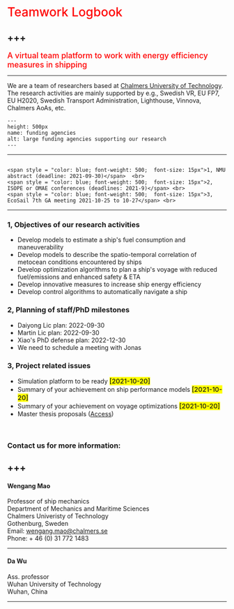 # <span style = "color:red; font-weight: 500;">Teamwork Logbook</span>
+++
---


**<span style = "color:red; font-weight: 500; font-size: 18px;">A virtual team platform to work with energy efficiency measures in shipping</span>**


***


We are a team of researchers based at [Chalmers University of Technology](https://www.chalmers.se/en/departments/m2/Pages/default.aspx). 
The research activities are mainly supported by e.g., Swedish VR, EU FP7, EU H2020, Swedish Transport Administration, Lighthouse, Vinnova, Chalmers AoAs, etc.


```{figure} ./images/3dda_voyplan.gif 
---
height: 500px
name: funding agencies
alt: large funding agencies supporting our research
---
```


---

```{admonition} <span style = "color:red; font-weight: 500; font-size: 20px"> Common issues in the upcoming month</span>

<span style = "color: blue; font-weight: 500;  font-size: 15px">1, NMU abstract (deadline: 2021-09-30)</span>  <br>
<span style = "color: blue; font-weight: 500;  font-size: 15px">2, ISOPE or OMAE conferences (deadlines: 2021-9)</span> <br>
<span style = "color: blue; font-weight: 500;  font-size: 15px">3, EcoSail 7th GA meeting 2021-10-25 to 10-27</span> <br>

```
***

###  1, Objectives of our research activities
- Develop models to estimate a ship's fuel consumption and maneuverability
- Develop models to describe the spatio-temporal correlation of metocean conditions encountered by ships
- Develop optimization algorithms to plan a ship's voyage with reduced fuel/emissions and enhanced safety & ETA
- Develop innovative measures to increase ship energy efficiency
- Develop control algorithms to automatically navigate a ship

### 2, Planning of staff/PhD milestones

* Daiyong Lic plan: 2022-09-30
* Martin Lic plan: 2022-09-30
* Xiao's PhD defense plan: 2022-12-30 
* We need to schedule a meeting with Jonas

### 3, Project related issues

* Simulation platform to be ready <span style = "background: yellow; font-size: 15px; font-weight:500"> [2021-10-20]</span> 
* Summary of your achievement on ship performance models <span style = "background: yellow; font-size: 15px; font-weight:500"> [2021-10-20]</span> 
* Summary of your achievement on voyage optimizations <span style = "background: yellow; font-size: 15px; font-weight:500"> [2021-10-20]</span> 
* Master thesis proposals ([Access](http://www.chalmers.se/en/departments/m2/education/master/Pages/examensarbete-p%c3%a5-mastersniva.aspx))


<br />

### Contact us for more information:

+++
---
#### Wengang Mao

Professor of ship mechanics <br />
Department of Mechanics and Maritime Sciences <br />
Chalmers Univeristy of Technology <br />
Gothenburg, Sweden <br />
Email: wengang.mao@chalmers.se <br />
Phone: + 46 (0) 31 772 1483 <br />

---

#### Da Wu

Ass. professor <br />
Wuhan University of Technology <br />
Wuhan, China  <br />

***